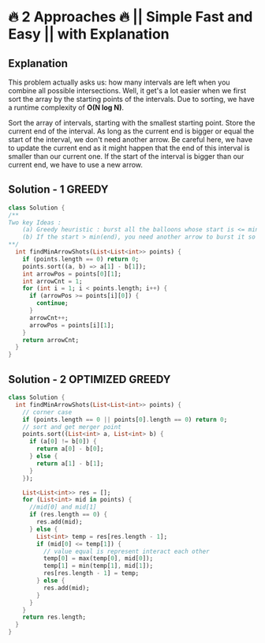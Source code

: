 # 🔥 2 Approaches 🔥 || Simple Fast and Easy || with Explanation

## Explanation

This problem actually asks us: how many intervals are left when you combine all possible intersections. Well, it get's a lot easier when we first sort the array by the starting points of the intervals. Due to sorting, we have a runtime complexity of
**O(N log N)**.

Sort the array of intervals, starting with the smallest starting point.
Store the current end of the interval.
As long as the current end is bigger or equal the start of the interval, we don't need another arrow. Be careful here, we have to update the current end as it might happen that the end of this interval is smaller than our current one.
If the start of the interval is bigger than our current end, we have to use a new arrow.

## Solution - 1 GREEDY

```dart
class Solution {
/**
Two key Ideas :
    (a) Greedy heuristic : burst all the balloons whose start is <= min(end);
    (b) If the start > min(end), you need another arrow to burst it so increment arrows and move the end forward.
**/
  int findMinArrowShots(List<List<int>> points) {
    if (points.length == 0) return 0;
    points.sort((a, b) => a[1] - b[1]);
    int arrowPos = points[0][1];
    int arrowCnt = 1;
    for (int i = 1; i < points.length; i++) {
      if (arrowPos >= points[i][0]) {
        continue;
      }
      arrowCnt++;
      arrowPos = points[i][1];
    }
    return arrowCnt;
  }
}
```

## Solution - 2 OPTIMIZED GREEDY

```dart
class Solution {
  int findMinArrowShots(List<List<int>> points) {
    // corner case
    if (points.length == 0 || points[0].length == 0) return 0;
    // sort and get merger point
    points.sort((List<int> a, List<int> b) {
      if (a[0] != b[0]) {
        return a[0] - b[0];
      } else {
        return a[1] - b[1];
      }
    });

    List<List<int>> res = [];
    for (List<int> mid in points) {
      //mid[0] and mid[1]
      if (res.length == 0) {
        res.add(mid);
      } else {
        List<int> temp = res[res.length - 1];
        if (mid[0] <= temp[1]) {
          // value equal is represent interact each other
          temp[0] = max(temp[0], mid[0]);
          temp[1] = min(temp[1], mid[1]);
          res[res.length - 1] = temp;
        } else {
          res.add(mid);
        }
      }
    }
    return res.length;
  }
}
```

